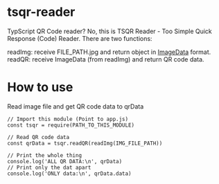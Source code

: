# tsqr-reader
TypScript QR Code reader? No, this is TSQR Reader - Too Simple Quick Response (Code) Reader.
There are two functions:

readImg: receive FILE_PATH.jpg and return object in [ImageData](https://developer.mozilla.org/en-US/docs/Web/API/ImageData) format.
readQR: receive ImageData (from readImg) and return QR code data.

# How to use

Read image file and get QR code data to qrData

```
// Import this module (Point to app.js)
const tsqr = require(PATH_TO_THIS_MODULE)

// Read QR code data
const qrData = tsqr.readQR(readImg(IMG_FILE_PATH))

// Print the whole thing
console.log('ALL QR DATA:\n', qrData)
// Print only the dat apart
console.log('ONLY data:\n', qrData.data)
```
